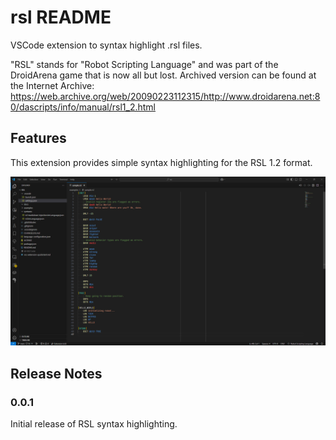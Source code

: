 # rsl README

VSCode extension to syntax highlight .rsl files.

"RSL" stands for "Robot Scripting Language" and was part of the DroidArena game that is now all but lost.
Archived version can be found at the Internet Archive: https://web.archive.org/web/20090223112315/http://www.droidarena.net:80/dascripts/info/manual/rsl1_2.html

## Features

This extension provides simple syntax highlighting for the RSL 1.2 format.

![](docs/rsl-vscode.png)

## Release Notes

### 0.0.1

Initial release of RSL syntax highlighting.
